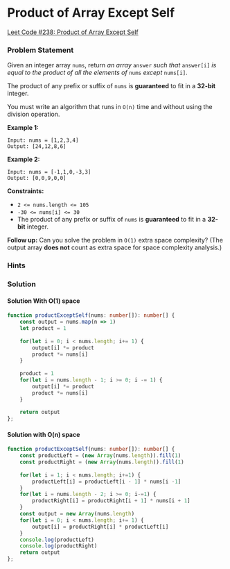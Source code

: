 # Product of Array Except Self

[Leet Code #238: Product of Array Except Self](https://leetcode.com/problems/product-of-array-except-self/)

### Problem Statement

Given an integer array `nums`, return _an array_ `answer` _such that_ `answer[i]` _is equal to the product of all the elements of_ `nums` _except_ `nums[i]`.

The product of any prefix or suffix of `nums` is **guaranteed** to fit in a **32-bit** integer.

You must write an algorithm that runs in `O(n)` time and without using the division operation.

&#x20;

**Example 1:**

```
Input: nums = [1,2,3,4]
Output: [24,12,8,6]
```

**Example 2:**

```
Input: nums = [-1,1,0,-3,3]
Output: [0,0,9,0,0]
```

&#x20;

**Constraints:**

* `2 <= nums.length <= 105`
* `-30 <= nums[i] <= 30`
* The product of any prefix or suffix of `nums` is **guaranteed** to fit in a **32-bit** integer.



**Follow up:** Can you solve the problem in `O(1)` extra space complexity? (The output array **does not** count as extra space for space complexity analysis.)

### Hints

### Solution

#### Solution  With O(1) space

```typescript
function productExceptSelf(nums: number[]): number[] {
    const output = nums.map(n => 1)
    let product = 1
    
    for(let i = 0; i < nums.length; i+= 1) {
        output[i] *= product
        product *= nums[i]
    }
    
    product = 1
    for(let i = nums.length - 1; i >= 0; i -= 1) {
        output[i] *= product
        product *= nums[i]
    }
    
    return output
};
```

#### Solution with O(n) space

```typescript
function productExceptSelf(nums: number[]): number[] {
    const productLeft = (new Array(nums.length)).fill(1)
    const productRight = (new Array(nums.length)).fill(1)
    
    for(let i = 1; i < nums.length; i+=1) {
        productLeft[i] = productLeft[i - 1] * nums[i -1]
    }
    for(let i = nums.length - 2; i >= 0; i-=1) {
        productRight[i] = productRight[i + 1] * nums[i + 1]
    }
    const output = new Array(nums.length)
    for(let i = 0; i < nums.length; i+= 1) {
        output[i] = productRight[i] * productLeft[i]
    }
    console.log(productLeft)
    console.log(productRight)
    return output
};
```
